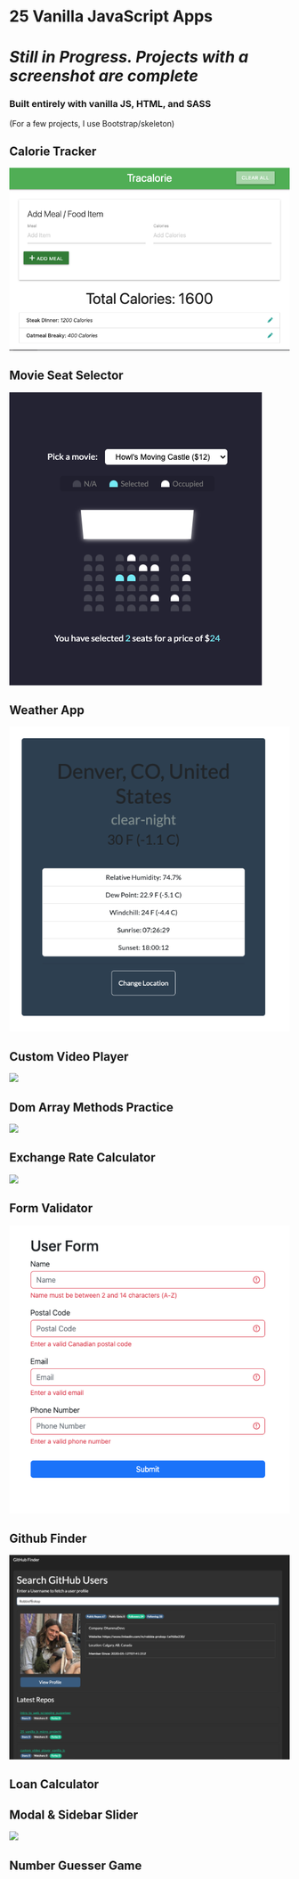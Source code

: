 # 25 Vanilla JavaScript Apps

# <i>Still in Progress. Projects with a screenshot are complete</i>

### Built entirely with vanilla JS, HTML, and SASS

<p>(For a few projects, I use Bootstrap/skeleton)</p>

## Calorie Tracker

<img src="https://github.com/RobbieProkop/25_vanilla_js_mic_projects/blob/master/calorie_tracker/screen-1.png" />

## Movie Seat Selector

<img src="https://github.com/RobbieProkop/25_vanilla_js_mic_projects/blob/master/movie_seat_booking/movie_seat_1.png" />

## Weather App

<img src="https://github.com/RobbieProkop/25_vanilla_js_mic_projects/blob/master/weather_app/screen_shot_1.png" />

## Custom Video Player

<img src="https://github.com/RobbieProkop/25_vanilla_js_mic_projects/blob/master/custom_video_player/custom-video-screen-shot.png" />

## Dom Array Methods Practice

<img src="https://github.com/RobbieProkop/25_vanilla_js_micro_projects/blob/master/dom_array_methods/dom_array_screen.png" />

## Exchange Rate Calculator

<img src="https://github.com/RobbieProkop/25_vanilla_js_micro_projects/blob/master/exchange_rate_calc/img/exchange-screen.png" />

## Form Validator

<img src="https://github.com/RobbieProkop/25_vanilla_js_mic_projects/blob/master/form_validator/form.png" />

## Github Finder

<img src="https://github.com/RobbieProkop/25_vanilla_js_mic_projects/blob/master/github_finder/github-finder.png" />

## Loan Calculator

<!-- <img src="https://github.com/RobbieProkop/25_vanilla_js_mic_projects/blob/master/weather_app/screen_shot_1.png" /> -->

## Modal & Sidebar Slider

<img src="https://github.com/RobbieProkop/25_vanilla_js_micro_projects/blob/master/modal_slider/modal.png" />

## Number Guesser Game

<!-- <img src="https://github.com/RobbieProkop/25_vanilla_js_mic_projects/blob/master/weather_app/screen_shot_1.png" /> -->
